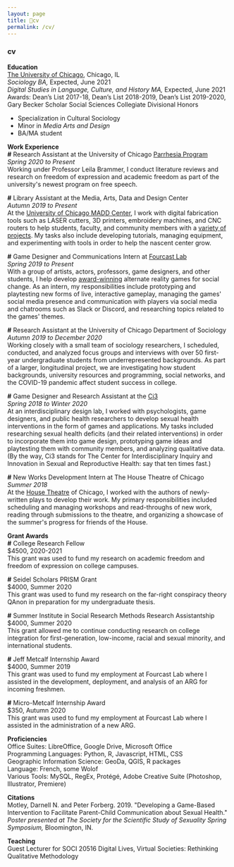 ```yaml
---
layout: page
title: 📃cv
permalink: /cv/
---
```


### cv

**Education**  
[The University of Chicago](https://www.uchicago.edu/), Chicago, IL  
*Sociology BA,* Expected, June 2021  
*Digital Studies in Language, Culture, and History MA,* Expected, June 2021  
Awards: Dean’s List 2017-18, Dean’s List 2018-2019, Dean’s List 2019-2020, Gary Becker Scholar Social Sciences Collegiate Divisional Honors
- Specialization in Cultural Sociology
- Minor in *Media Arts and Design*  
- BA/MA student

**Work Experience**  
**\#** Research Assistant at the University of Chicago [Parrhesia Program](https://college.uchicago.edu/academics/parrhesia-program-public-discourse)  
*Spring 2020 to Present*  
Working under Professor Leila Brammer, I conduct literature reviews and research on freedom of expression and academic freedom as part of the university's newest program on free speech.

**\#** Library Assistant at the Media, Arts, Data and Design Center  
*Autumn 2019 to Present*  
At the [University of Chicago MADD Center](https://arts.uchicago.edu/explore/initiatives/media-arts-data-and-design-center-madd-center), I work with digital fabrication tools such as LASER cutters, 3D printers, embroidery machines, and CNC routers to help students, faculty, and community members with a [variety of projects](https://voices.uchicago.edu/madeathal/). My tasks also include developing tutorials, managing equipment, and experimenting with tools in order to help the nascent center grow.

**\#** Game Designer and Communications Intern at [Fourcast Lab](https://fourcastlab.com/)  
*Spring 2019 to Present*  
With a group of artists, actors, professors, game designers, and other students, I help develop [award-winning](https://anywhere.indiecade.com/nominated-games/terrarium-an-alternate-reality-game/) alternate reality games for social change. As an intern, my responsibilities include prototyping and playtesting new forms of live, interactive gameplay, managing the games' social media presence and communication with players via social media and chatrooms such as Slack or Discord, and researching topics related to the games' themes.

**\#** Research Assistant at the University of Chicago Department of Sociology    
*Autumn 2019 to December 2020*  
Working closely with a small team of sociology researchers, I scheduled, conducted, and analyzed focus groups and interviews with over 50 first-year undergraduate students from underrepresented backgrounds. As part of a larger, longitudinal project, we are investigating how student backgrounds, university resources and programming, social networks, and the COVID-19 pandemic affect student success in college.

**\#** Game Designer and Research Assistant at the [Ci3](https://ci3.uchicago.edu/)  
*Spring 2018 to Winter 2020*  
At an interdisciplinary design lab, I worked with psychologists, game designers, and public health researchers to develop sexual health interventions in the form of games and applications. My tasks included researching sexual health deficits (and their related interventions) in order to incorporate them into game design, prototyping game ideas and playtesting them with community members, and analyzing qualitative data. (By the way, Ci3 stands for The Center for Interdisciplinary Inquiry and Innovation in Sexual and Reproductive Health: say that ten times fast.)

**\#** New Works Development Intern at The House Theatre of Chicago   
*Summer 2018*  
At the [House Theatre](https://www.thehousetheatre.com/) of Chicago, I worked with the authors of newly-written plays to develop their work. My primary responsibilities included scheduling and managing workshops and read-throughs of new work, reading through submissions to the theatre, and organizing a showcase of the summer's progress for friends of the House.

**Grant Awards**  
**\#** College Research Fellow   
$4500, 2020-2021  
This grant was used to fund my research on academic freedom and freedom of expression on college campuses.  

**\#** Seidel Scholars PRISM Grant  
$4000, Summer 2020  
This grant was used to fund my research on the far-right conspiracy theory QAnon in preparation for my undergraduate thesis.

**\#** Summer Institute in Social Research Methods Research Assistantship  
$4000, Summer 2020  
This grant allowed me to continue conducting research on college integration for first-generation, low-income, racial and sexual minority, and international students.

**\#** Jeff Metcalf Internship Award  
$4000, Summer 2019  
This grant was used to fund my employment at Fourcast Lab where I assisted in the development, deployment, and analysis of an ARG for incoming freshmen.

**\#** Micro-Metcalf Internship Award  
$350, Autumn 2020  
This grant was used to fund my employment at Fourcast Lab where I assisted in the administration of a new ARG.

**Proficiencies**    
Office Suites: LibreOffice, Google Drive, Microsoft Office  
Programming Languages: Python, R, Javascript, HTML, CSS  
Geographic Information Science: GeoDa, QGIS, R packages  
Language: French, some Wolof  
Various Tools: MySQL, RegEx, Protégé, Adobe Creative Suite (Photoshop, Illustrator, Premiere) 

**Citations**  
Motley, Darnell N. and Peter Forberg. 2019. "Developing a Game-Based Intervention to Facilitate Parent-Child Communication about Sexual Health." *Poster presented at The Society for the Scientific Study of Sexuality Spring Symposium,* Bloomington, IN. 

**Teaching**  
Guest Lecturer for SOCI 20516 Digital Lives, Virtual Societies: Rethinking Qualitative Methodology
